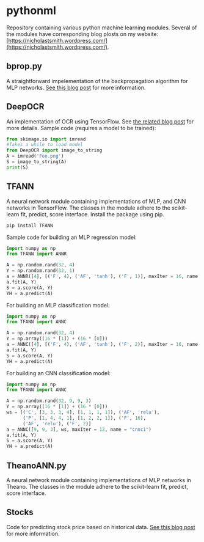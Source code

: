 # pythonml

Repository containing various python machine learning modules. Several of the modules have corresponding blog plosts on my website: [https://nicholastsmith.wordpress.com/](https://nicholastsmith.wordpress.com/).

## bprop.py

A straightforward impelementation of the backpropagation algorithm for MLP networks. [See this blog post](https://nicholastsmith.wordpress.com/2016/03/27/multi-layer-perceptrons-and-backpropagation-a-derivation-and-implementation-in-python/) for more information.

## DeepOCR

An implementation of OCR using TensorFlow. See [the related blog post](https://nicholastsmith.wordpress.com/2017/10/14/deep-learning-ocr-using-tensorflow-and-python/) for more details. Sample code (requires a model to be trained):

```python
from skimage.io import imread
#Takes a while to load model
from DeepOCR import image_to_string
A = imread('Foo.png')
S = image_to_string(A)
print(S)
```

## TFANN

A neural network module containing implementations of MLP, and CNN networks in TensorFlow. The classes in the module adhere to the scikit-learn fit, predict, score interface. Install the package using pip.

```python
pip install TFANN
```

Sample code for building an MLP regression model:

```python
import numpy as np
from TFANN import ANNR

A = np.random.rand(32, 4)
Y = np.random.rand(32, 1)
a = ANNR([4], [('F', 4), ('AF', 'tanh'), ('F', 1)], maxIter = 16, name = 'mlpr1')
a.fit(A, Y)
S = a.score(A, Y)
YH = a.predict(A)
```

For building an MLP classification model:

```python
import numpy as np
from TFANN import ANNC

A = np.random.rand(32, 4)
Y = np.array((16 * [1]) + (16 * [0]))
a = ANNC([4], [('F', 4), ('AF', 'tanh'), ('F', 2)], maxIter = 16, name = 'mlpc2')
a.fit(A, Y)
S = a.score(A, Y)
YH = a.predict(A)
```

For building an CNN classification model:

```python
import numpy as np
from TFANN import ANNC

A = np.random.rand(32, 9, 9, 3)
Y = np.array((16 * [1]) + (16 * [0]))
ws = [('C', [3, 3, 3, 4], [1, 1, 1, 1]), ('AF', 'relu'), 
      ('P', [1, 4, 4, 1], [1, 2, 2, 1]), ('F', 16), 
      ('AF', 'relu'), ('F', 2)]
a = ANNC([9, 9, 3], ws, maxIter = 12, name = "cnnc1")
a.fit(A, Y)
S = a.score(A, Y)
YH = a.predict(A)
```

## TheanoANN.py

A neural network module containing implementations of MLP networks in Theano. The classes in the module adhere to the scikit-learn fit, predict, score interface.

## Stocks

Code for predicting stock price based on historical data. [See this blog post](https://nicholastsmith.wordpress.com/2016/11/04/stock-market-prediction-in-python-part-2/) for more information.
